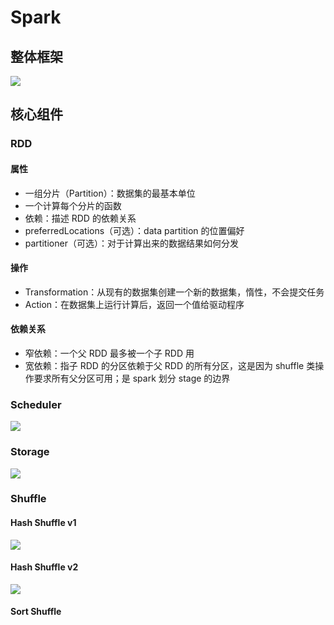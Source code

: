 # Spark
## 整体框架
![](http://zia-wiki.oss-cn-hangzhou.aliyuncs.com/18-11-3/44945704.jpg)

## 核心组件
### RDD
#### 属性
- 一组分片（Partition）：数据集的最基本单位
- 一个计算每个分片的函数
- 依赖：描述 RDD 的依赖关系
- preferredLocations（可选）：data partition 的位置偏好
- partitioner（可选）：对于计算出来的数据结果如何分发

#### 操作
- Transformation：从现有的数据集创建⼀个新的数据集，惰性，不会提交任务
- Action：在数据集上运⾏计算后，返回⼀个值给驱动程序

#### 依赖关系
- 窄依赖：⼀个⽗ RDD 最多被⼀个⼦ RDD ⽤
- 宽依赖：指⼦ RDD 的分区依赖于⽗ RDD 的所有分区，这是因为 shuffle 类操作要求所有⽗分区可⽤；是 spark 划分 stage 的边界

### Scheduler
![](http://zia-wiki.oss-cn-hangzhou.aliyuncs.com/18-11-3/62602135.jpg)

### Storage
![](http://zia-wiki.oss-cn-hangzhou.aliyuncs.com/18-11-3/165389.jpg)

### Shuffle
#### Hash Shuffle v1
![](http://zia-wiki.oss-cn-hangzhou.aliyuncs.com/18-11-3/37954478.jpg)

#### Hash Shuffle v2
![](http://zia-wiki.oss-cn-hangzhou.aliyuncs.com/18-11-3/22882906.jpg)

#### Sort Shuffle